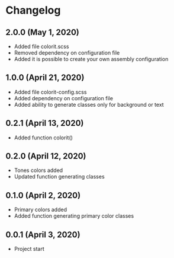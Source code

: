 Changelog
=======

## 2.0.0 (May 1, 2020)
- Added file colorit.scss
- Removed dependency on configuration file
- Added it is possible to create your own assembly configuration

## 1.0.0 (April 21, 2020)
- Added file colorit-config.scss
- Added dependency on configuration file
- Added ability to generate classes only for background or text

## 0.2.1 (April 13, 2020)
- Added function colorit()

## 0.2.0 (April 12, 2020)
- Tones colors added
- Updated function generating classes

## 0.1.0 (April 2, 2020)
- Primary colors added
- Added function generating primary color classes

## 0.0.1 (April 3, 2020)
- Project start